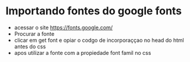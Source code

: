 # Importando fontes do google fonts
- acessar o site https://fonts.google.com/
- Procurar a fonte
- clicar em get font e opiar o codgo de incorporaççao no head do html antes do css
- apos utilizar a fonte com a propiedade font famil no css